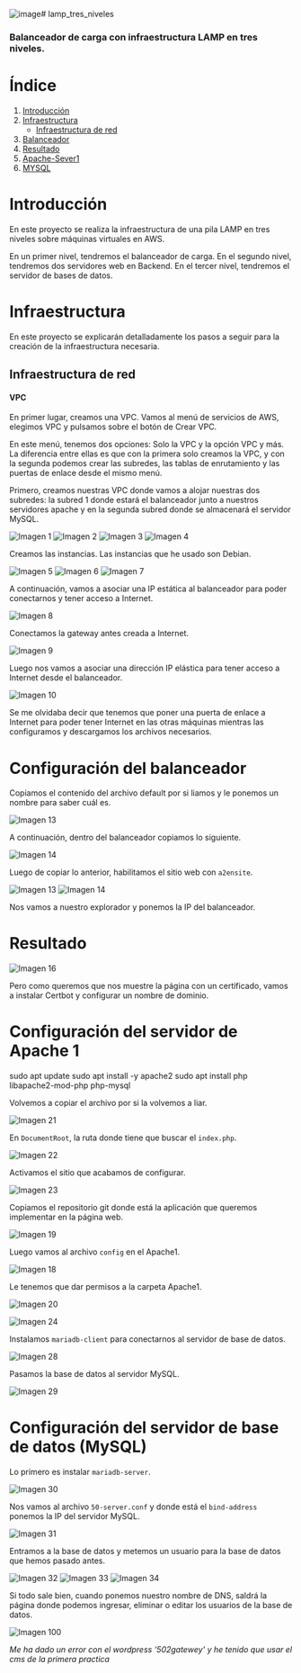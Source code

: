 ![image](https://github.com/user-attachments/assets/dd7a89c4-c965-4382-b851-bbaf88e36525)# lamp_tres_niveles
### Balanceador de carga con infraestructura LAMP en tres niveles.

# Índice
1. [Introducción](#introducción)
2. [Infraestructura](#infraestructura)
   * [Infraestructura de red](#infraestructura-de-red)
3. [Balanceador](#configuración-del-balanceador)
4. [Resultado](#resultado)
5. [Apache-Sever1](#configuración-del-servidor-de-apache-1)
6. [MYSQL](#configuración-del-servidor-de-base-de-datos-mysql)

# Introducción

En este proyecto se realiza la infraestructura de una pila LAMP en tres niveles sobre máquinas virtuales en AWS.

En un primer nivel, tendremos el balanceador de carga. En el segundo nivel, tendremos dos servidores web en Backend. En el tercer nivel, tendremos el servidor de bases de datos.

# Infraestructura

En este proyecto se explicarán detalladamente los pasos a seguir para la creación de la infraestructura necesaria.

## Infraestructura de red

#### VPC

En primer lugar, creamos una VPC. Vamos al menú de servicios de AWS, elegimos VPC y pulsamos sobre el botón de Crear VPC.

En este menú, tenemos dos opciones: Solo la VPC y la opción VPC y más. La diferencia entre ellas es que con la primera solo creamos la VPC, y con la segunda podemos crear las subredes, las tablas de enrutamiento y las puertas de enlace desde el mismo menú.

Primero, creamos nuestras VPC donde vamos a alojar nuestras dos subredes: la subred 1 donde estará el balanceador junto a nuestros servidores apache y en la segunda subred donde se almacenará el servidor MySQL.

![Imagen 1](Fotos/1.png)
![Imagen 2](Fotos/2.png)
![Imagen 3](Fotos/3.png)
![Imagen 4](Fotos/4.png)


Creamos las instancias. Las instancias que he usado son Debian.

![Imagen 5](Fotos/5.png)
![Imagen 6](Fotos/6.png)
![Imagen 7](Fotos/7.png)

A continuación, vamos a asociar una IP estática al balanceador para poder conectarnos y tener acceso a Internet.

![Imagen 8](Fotos/8.png)

Conectamos la gateway antes creada a Internet.

![Imagen 9](Fotos/9.png)

Luego nos vamos a asociar una dirección IP elástica para tener acceso a Internet desde el balanceador.

![Imagen 10](Fotos/10.png)

Se me olvidaba decir que tenemos que poner una puerta de enlace a Internet para poder tener Internet en las otras máquinas mientras las configuramos y descargamos los archivos necesarios.

# Configuración del balanceador

Copiamos el contenido del archivo default por si liamos y le ponemos un nombre para saber cuál es.

![Imagen 13](Fotos/11.png)

A continuación, dentro del balanceador copiamos lo siguiente.

![Imagen 14](Fotos/12.png)

Luego de copiar lo anterior, habilitamos el sitio web con `a2ensite`.

![Imagen 13](Fotos/13.png)
![Imagen 14](Fotos/14.png)

Nos vamos a nuestro explorador y ponemos la IP del balanceador.

# Resultado
![Imagen 16](Fotos/16.png)

Pero como queremos que nos muestre la página con un certificado, vamos a instalar Certbot y configurar un nombre de dominio.



# Configuración del servidor de Apache 1

sudo apt update
sudo apt install -y apache2
sudo apt install php libapache2-mod-php php-mysql


Volvemos a copiar el archivo por si la volvemos a liar.

![Imagen 21](Fotos/21.png)

En `DocumentRoot`, la ruta donde tiene que buscar el `index.php`.

![Imagen 22](Fotos/22.png)

Activamos el sitio que acabamos de configurar.

![Imagen 23](Fotos/23.png)

Copiamos el repositorio git donde está la aplicación que queremos implementar en la página web.

![Imagen 19](Fotos/19.png)

Luego vamos al archivo `config` en el Apache1.

![Imagen 18](Fotos/18.png)

Le tenemos que dar permisos a la carpeta Apache1.

![Imagen 20](Fotos/20.png)

![Imagen 24](Fotos/24.png)


Instalamos `mariadb-client` para conectarnos al servidor de base de datos.

![Imagen 28](Fotos/28.png)

Pasamos la base de datos al servidor MySQL.

![Imagen 29](Fotos/29.png)

# Configuración del servidor de base de datos (MySQL)

Lo primero es instalar `mariadb-server`.

![Imagen 30](Fotos/30.png)

Nos vamos al archivo `50-server.conf` y donde está el `bind-address` ponemos la IP del servidor MySQL.

![Imagen 31](Fotos/31.png)

Entramos a la base de datos y metemos un usuario para la base de datos que hemos pasado antes.

![Imagen 32](Fotos/32.png)
![Imagen 33](Fotos/33.png)
![Imagen 34](Fotos/34.png)

Si todo sale bien, cuando ponemos nuestro nombre de DNS, saldrá la página donde podemos ingresar, eliminar o editar los usuarios de la base de datos.

![Imagen 100](Fotos/100.png)

*Me ha dado un error con el wordpress '502gatewey' y he tenido que usar el cms de la primera practica*
